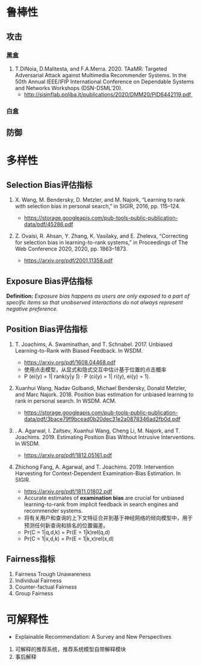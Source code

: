 # 鲁棒性

## 攻击
### 黑盒
1. T.DiNoia, D.Malitesta, and F.A.Merra. 2020. TAaMR: Targeted Adversarial Attack against Multimedia Recommender Systems. In the 50th Annual IEEE/IFIP International Conference on Dependable Systems and Networks Workshops (DSN-DSML’20). 
	- http://sisinflab.poliba.it/publications/2020/DMM20/PID6442119.pdf 

### 白盒

## 防御

# 多样性

## Selection Bias评估指标

1. X. Wang, M. Bendersky, D. Metzler, and M. Najork, “Learning to rank with selection bias in personal search,” in SIGIR, 2016, pp. 115–124. 
	- https://storage.googleapis.com/pub-tools-public-publication-data/pdf/45286.pdf

2. Z. Ovaisi, R. Ahsan, Y. Zhang, K. Vasilaky, and E. Zheleva, “Correcting for selection bias in learning-to-rank systems,” in Proceedings of The Web Conference 2020, 2020, pp. 1863–1873. 
	- https://arxiv.org/pdf/2001.11358.pdf


## Exposure Bias评估指标
**Definition:** *Exposure bias happens as users are only exposed to a part of specific items so that unobserved interactions do not always represent negative preference.* 


## Position Bias评估指标

1. T. Joachims, A. Swaminathan, and T. Schnabel. 2017. Unbiased Learning-to-Rank with Biased Feedback. In WSDM. 
	- https://arxiv.org/pdf/1608.04468.pdf
	- 使用点击模型，从显式和隐式交互中估计基于位置的点击概率
	- P (ei(y) = 1| rank(y|y ̄)) · P (ci(y) = 1| ri(y), ei(y) = 1). 

2. Xuanhui Wang, Nadav Golbandi, Michael Bendersky, Donald Metzler, and Marc Najork. 2018. Position bias estimation for unbiased learning to rank in personal search. In WSDM. ACM. 
	- https://storage.googleapis.com/pub-tools-public-publication-data/pdf/3bace79f9bcead0b20dec31e2a0878346ad2fb0d.pdf

3. .	A. Agarwal, I. Zaitsev, Xuanhui Wang, Cheng Li, M. Najork, and T. Joachims. 2019. Estimating Position Bias Without Intrusive Interventions. In WSDM.
	- https://arxiv.org/pdf/1812.05161.pdf

4. Zhichong Fang, A. Agarwal, and T. Joachims. 2019. Intervention Harvesting for Context-Dependent Examination-Bias Estimation. In SIGIR. 
	- https://arxiv.org/pdf/1811.01802.pdf
	- Accurate estimates of **examination bias** are crucial for unbiased learning-to-rank from implicit feedback in search engines and recommender systems.
	- 将有关用户和查询的上下文特征合并到基于神经网络的倾向模型中，用于预测任何新查询和排名的位置偏差。
	- Pr(C = 1|q,d,k) = Pr(E = 1|k)rel(q,d)
	- Pr(C = 1|x,d,k) = Pr(E = 1|k,x)rel(x,d)  


## Fairness指标

1. Fairness Trough Unawareness
2. Individual Fairness
3. Counter-factual Fairness
4. Group Fairness

# 可解释性
- Explainable Recommendation: A Survey and New Perspectives 

1. 可解释的推荐系统，推荐系统模型自带解释模块
2. 事后解释 



